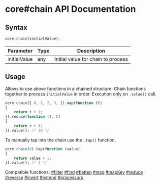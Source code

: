 # core#chain API Documentation

## Syntax

``` javascript
core.chain(initialValue);
```

| Parameter | Type | Description |
|--|--|--|
| initialValue | any | Initial value for chain to process |

## Usage

Allows to use above functions in a chained structure. Chain functions together to process `initialValue` in order. Execution only on `.value()` call.

``` javascript
core.chain([ 0, 1, 2, 3, ]).map(function (t)
{
    return t + 1;
}).reduce(function (t, t)
{
    return r + t;
}).value(); /* 10 */
```

To manually tap into the chain use the `.tap()` function.

``` javascript
core.chain(0).tap(function (value)
{
    return value + 1;
}).value(); /* 1 */
```

Compatible functions: [#filter](../array/filter.md) [#find](../array/find.md) [#flatten](../array/flatten.md) [#map](../array/map.md) [#mapKey](../array/mapKey.md) [#reduce](../array/reduce.md) [#reverse](../array/reverse.md) [#invert](../boolean/invert.md) [#extend](../object/extend.md) [#processors](../function/processors.md)
